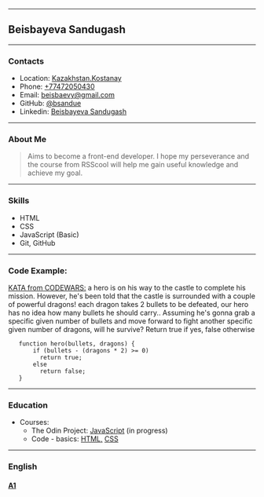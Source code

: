 *******

## Beisbayeva Sandugash

*******

### Contacts
* Location: [Kazakhstan.Kostanay](https://goo.gl/maps/bAQGab1SUoptJWzJ7)
* Phone: [+77472050430](tel:77472050430)
* Email: [beisbaevy@gmail.com](beisbaevy@gmail.com) 
* GitHub: [@bsandue](https://github.com/bsandue)
* Linkedin: [Beisbayeva Sandugash](https://www.linkedin.com/in/%D1%81%D0%B0%D0%BD%D0%B4%D1%83%D0%B3%D0%B0%D1%88-%D0%B1%D0%B5%D0%B9%D1%81%D0%B1%D0%B0%D0%B5%D0%B2%D0%B0-56482321b?lipi=urn%3Ali%3Apage%3Ad_flagship3_profile_view_base_contact_details%3BKQkDaomwSsiGN0QY%2B%2Bkwag%3D%3D)

*******

### About Me
> Aims to become a front-end developer. I hope my perseverance and the course from RSScool will help me gain useful knowledge and achieve my goal.

*******

### Skills
* HTML
* CSS
* JavaScript (Basic)
* Git, GitHub

*******

### Code Example:
[KATA from CODEWARS:](https://www.codewars.com/kata/59ca8246d751df55cc00014c/train/javascript) a hero is on his way to the castle to complete his mission. However, he's been told that the castle is surrounded with a couple of powerful dragons! each dragon takes 2 bullets to be defeated, our hero has no idea how many bullets he should carry.. Assuming he's gonna grab a specific given number of bullets and move forward to fight another specific given number of dragons, will he survive?
Return true if yes, false otherwise

 
 ```
	function hero(bullets, dragons) {
		if (bullets - (dragons * 2) >= 0)
		  return true;
		else
		  return false;
	}
```

 *******

 ### Education
* Courses:
	* The Odin Project: [JavaScript](https://www.theodinproject.com/paths/full-stack-javascript/courses/javascript) (in progress)
	* Code - basics: [HTML,](https://ru.code-basics.com/) [CSS](https://ru.code-basics.com/languages/css)

*******

### English
#### [A1](https://lingualeo.com/ru/profile)